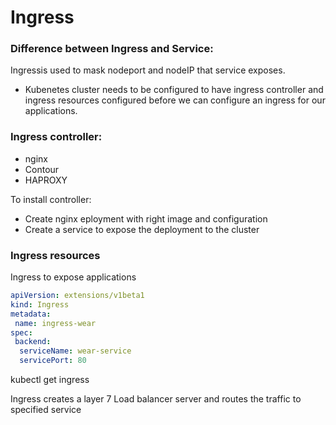 # Ingress

### Difference between Ingress and Service:
Ingressis used to mask nodeport and nodeIP that service exposes.

* Kubenetes cluster needs to be configured to have ingress controller and ingress resources configured before we can configure an ingress for our applications.

### Ingress controller:
* nginx
* Contour
* HAPROXY

To install controller:
* Create nginx eployment with right image and configuration
* Create a service to expose the deployment to the cluster

### Ingress resources
Ingress to expose applications
```yaml
apiVersion: extensions/v1beta1
kind: Ingress
metadata:
 name: ingress-wear
spec:
 backend:
  serviceName: wear-service
  servicePort: 80
```

kubectl get ingress


Ingress creates a layer 7 Load balancer server and routes the traffic to specified service
